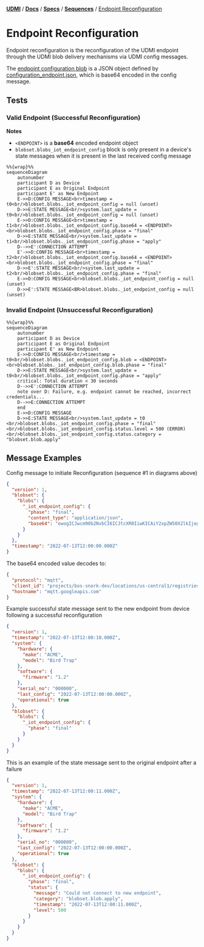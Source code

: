 [**UDMI**](../../../) / [**Docs**](../../) / [**Specs**](../) / [**Sequences**](./) / [Endpoint Reconfiguration](#)

# Endpoint Reconfiguration

Endpoint reconfiguration is the reconfiguration of the UDMI endpoint through the
UDMI blob delivery mechanisms via UDMI config messages.

The [endpoint configuration blob](https://github.com/faucetsdn/udmi/blob/master/tests/configuration_endpoint.tests/simple.json) is a JSON object defined by
[configuration_endpoint.json](https://faucetsdn.github.io/udmi/gencode/docs/configuration_endpoint.html), which is base64 encoded in the config message.


## Tests

### Valid Endpoint (Successful Reconfiguration)

**Notes**
- `<ENDPOINT>` is a **base64** encoded endpoint object
- `blobset.blobs_iot_endpoint_config` block is only present in a device's state messages when it is present in the last received config message

```mermaid
%%{wrap}%%
sequenceDiagram
    autonumber
    participant D as Device
    participant E as Original Endpoint
    participant E' as New Endpoint
    E->>D:CONFIG MESSAGE<br>timestamp = t0<br/>blobset.blobs._iot_endpoint_config = null (unset)
    D->>E:STATE MESSAGE<br/>system.last_update = t0<br/>blobset.blobs._iot_endpoint_config = null (unset)
    E->>D:CONFIG MESSAGE<br>timestamp = t1<br/>blobset.blobs._iot_endpoint_config.base64 = <ENDPOINT><br>blobset.blobs._iot_endpoint_config.phase = "final"
    D->>E:STATE MESSAGE<br/>system.last_update = t1<br/>blobset.blobs._iot_endpoint_config.phase = "apply"
    D-->>E':CONNECTION ATTEMPT
    E'->>D:CONFIG MESSAGE<br>timestamp = t2<br/>blobset.blobs._iot_endpoint_config.base64 = <ENDPOINT><br>blobset.blobs._iot_endpoint_config.phase = "final"
    D->>E':STATE MESSAGE<br/>system.last_update = t2<br/>blobset.blobs._iot_endpoint_config.phase = "final"
    E->>D:CONFIG MESSAGE<br>blobset.blobs._iot_endpoint_config = null (unset)
    D->>E':STATE MESSAGE<BR>blobset.blobs._iot_endpoint_config = null (unset)
```

### Invalid Endpoint (Unsuccessful Reconfiguration)

```mermaid
%%{wrap}%%
sequenceDiagram
    autonumber
    participant D as Device
    participant E as Original Endpoint
    participant E' as New Endpoint
    E->>D:CONFIG MESSAGE<br/>timestamp = t0<br/>blobset.blobs._iot_endpoint_config.blob = <ENDPOINT><br>blobset.blobs._iot_endpoint_config.blob.phase = "final"
    D->>E:STATE MESSAGE<br/>system.last_update = t0<br/>blobset.blobs._iot_endpoint_config.phase = "apply"
    critical: Total duration < 30 seconds
    D-->>E':CONNECTION ATTEMPT
    note over D: Failure, e.g. endpoint cannot be reached, incorrect credentials...
    D-->>E:CONNECTION ATTEMPT 
    end
    E->>D:CONFIG MESSAGE
    D->>E:STATE MESSAGE<br/>system.last_update = t0 <br/>blobset.blobs._iot_endpoint_config.phase = "final"<br/>blobset.blobs._iot_endpoint_config.status.level = 500 (ERROR)<br/>blobset.blobs._iot_endpoint_config.status.category = "blobset.blob.apply"

```

## Message Examples

Config message to initiate Reconfiguration (sequence #1 in diagrams above)
<!--example:config/endpoint_reconfiguration.json-->
```json
{
  "version": 1,
  "blobset": {
    "blobs": {
      "_iot_endpoint_config": {
        "phase": "final",
        "content_type": "application/json",
        "base64": "ewogICJwcm90b2NvbCI6ICJtcXR0IiwKICAiY2xpZW50X2lkIjogInByb2plY3RzL2Jvcy1zbm9yay1kZXYvbG9jYXRpb25zL3VzLWNlbnRyYWwxL3JlZ2lzdHJpZXMvWlotVFJJLUZFQ1RBL2RldmljZXMvQUhVLTEiLAogICJob3N0bmFtZSI6ICJtcXR0Lmdvb2dsZWFwaXMuY29tIgp9"
      }
    }
  },
  "timestamp": "2022-07-13T12:00:00.000Z"
}
```

The base64 encoded value decodes to:
<!--example:configuration_endpoint/simple.json-->
```json
{
  "protocol": "mqtt",
  "client_id": "projects/bos-snork-dev/locations/us-central1/registries/ZZ-TRI-FECTA/devices/AHU-1",
  "hostname": "mqtt.googleapis.com"
}
```

Example successful state message sent to the new endpoint from device following
a successful reconfiguration
<!--example:state/endpoint_reconfiguration.json-->
```json
{
  "version": 1,
  "timestamp": "2022-07-13T12:00:10.000Z",
  "system": {
    "hardware": {
      "make": "ACME",
      "model": "Bird Trap"
    },
    "software": {
      "firmware": "1.2"
    },
    "serial_no": "000000",
    "last_config": "2022-07-13T12:00:00.000Z",
    "operational": true
  },
  "blobset": {
    "blobs": {
      "_iot_endpoint_config": {
        "phase": "final"
      }
    }
  }
}
```

This is an example of the state message sent to the original endpoint after a failure
<!--example:state/endpoint_reconfiguration_failed.json-->
```json
{
  "version": 1,
  "timestamp": "2022-07-13T12:00:11.000Z",
  "system": {
    "hardware": {
      "make": "ACME",
      "model": "Bird Trap"
    },
    "software": {
      "firmware": "1.2"
    },
    "serial_no": "000000",
    "last_config": "2022-07-13T12:00:00.000Z",
    "operational": true
  },
  "blobset": {
    "blobs": {
      "_iot_endpoint_config": {
        "phase": "final",
        "status": {
          "message": "Could not connect to new endpoint",
          "category": "blobset.blob.apply",
          "timestamp": "2022-07-13T12:00:11.000Z",
          "level": 500
        }
      }
    }
  }
}
```
